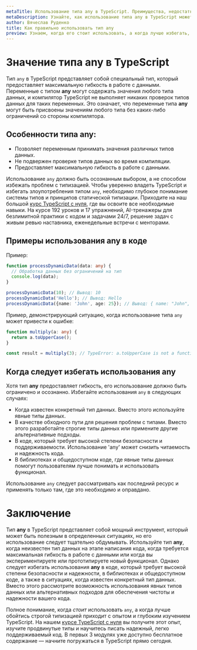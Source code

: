```yaml
---
metaTitle: Использование типа any в TypeScript. Преимущества, недостатки и рекомендации
metaDescription: Узнайте, как использование типа any в TypeScript может повлиять на ваш проект. Разберитесь в преимуществах и недостатках, а также получите рекомендации по лучшим практикам.
author: Вячеслав Руденко
title: Как правильно использовать тип any
preview: Узнаем, когда его стоит использовать, а когда лучше избегать, а также как минимизировать потенциальные проблемы.
---
```


# Значение типа any в TypeScript

Тип `any` в TypeScript представляет собой специальный тип, который предоставляет максимальную гибкость в работе с данными. Переменные с типом **any** могут содержать значения любого типа данных, и компилятор TypeScript не выполняет никаких проверок типов данных для таких переменных. Это означает, что переменные типа **any** могут быть присвоены значениям любого типа без каких-либо ограничений со стороны компилятора.

## Особенности типа any:

- Позволяет переменным принимать значения различных типов данных.
- Не подвержен проверке типов данных во время компиляции.
- Предоставляет максимальную гибкость в работе с данными.

Использование `any` должно быть осознанным выбором, а не способом избежать проблем с типизацией. Чтобы уверенно владеть TypeScript и избегать злоупотребления типом `any`, необходимо глубокое понимание системы типов и принципов статической типизации. Приходите на наш большой [курс TypeScript с нуля](https://purpleschool.ru/course/typescript?utm_source=knowledgebase&utm_medium=text&utm_campaign=kak-pravilno-ispolzovat-tip-any), где вы освоите все необходимые навыки. На курсе 192 уроков и 17 упражнений, AI-тренажеры для безлимитной практики с кодом и задачами 24/7, решение задач с живым ревью наставника, еженедельные встречи с менторами.

## Примеры использования any в коде

Пример:

```typescript
function processDynamicData(data: any) {
  // Обработка данных без ограничений на тип
  console.log(data);
}

processDynamicData(10); // Вывод: 10
processDynamicData('Hello'); // Вывод: Hello
processDynamicData({name: 'John', age: 25}); // Вывод: { name: "John", age: 25 }
```

Пример, демонстрирующий ситуацию, когда использование типа `any` может привести к ошибке:

```typescript
function multiply(a: any) {
  return a.toUpperCase();
}

const result = multiply(3); // TypeError: a.toUpperCase is not a function
```

## Когда следует избегать использования any

Хотя тип **any** предоставляет гибкость, его использование должно быть ограничено и осознанно. Избегайте использования `any` в следующих случаях:

- Когда известен конкретный тип данных. Вместо этого используйте явные типы данных.
- В качестве обходного пути для решения проблем с типами. Вместо этого разработайте строгие типы данных или примените другие альтернативные подходы.
- В коде, который требует высокой степени безопасности и поддерживаемости. Использование 'any' может снизить читаемость и надежность кода.
- В библиотеках и общедоступном коде, где явные типы данных помогут пользователям лучше понимать и использовать функционал.

Использование `any` следует рассматривать как последний ресурс и применять только там, где это необходимо и оправдано.

# Заключение

Тип **any** в TypeScript представляет собой мощный инструмент, который может быть полезным в определенных ситуациях, но его использование следует тщательно обдумывать. Используйте тип **any**, когда неизвестен тип данных на этапе написания кода, когда требуется максимальная гибкость в работе с данными или когда вы экспериментируете или прототипируете новый функционал. Однако следует избегать использования **any** в коде, который требует высокой степени безопасности и надежности, в библиотеках и общедоступном коде, а также в ситуациях, когда известен конкретный тип данных. Вместо этого рассмотрите возможность использования явных типов данных или альтернативных подходов для обеспечения чистоты и надежности вашего кода.

Полное понимание, когда *стоит* использовать `any`, а когда лучше обойтись строгой типизацией приходит с опытом и глубоким изучением TypeScript. На нашем [курсе TypeScript с нуля](https://purpleschool.ru/course/typescript?utm_source=knowledgebase&utm_medium=text&utm_campaign=kak-pravilno-ispolzovat-tip-any) вы получите этот опыт, изучите продвинутые типы и научитесь писать надежный, легко поддерживаемый код. В первых 3 модулях уже доступно бесплатное содержание — начните погружаться в TypeScript прямо сегодня.
